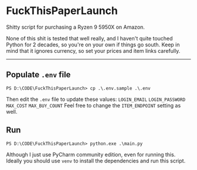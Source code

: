 # FuckThisPaperLaunch

Shitty script for purchasing a Ryzen 9 5950X on Amazon.

None of this shit is tested that well really, and I haven't quite touched Python for 2 decades, so you're on your own if things go south.
Keep in mind that it ignores currency, so set your prices and item links carefully.

---

## Populate `.env` file

```
PS D:\CODE\FuckThisPaperLaunch> cp .\.env.sample .\.env
```
Then edit the `.env` file to update these values:
`LOGIN_EMAIL`
`LOGIN_PASSWORD`
`MAX_COST`
`MAX_BUY_COUNT`
Feel free to change the `ITEM_ENDPOINT` setting as well.

## Run

```
PS D:\CODE\FuckThisPaperLaunch> python.exe .\main.py
```
Although I just use PyCharm community edition, even for running this. Ideally you should use `venv` to install the dependencies and run this script.